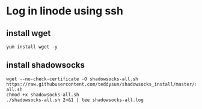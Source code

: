 # Log in linode using ssh
##  install wget
    yum install wget -y
## install shadowsocks
    wget --no-check-certificate -O shadowsocks-all.sh https://raw.githubusercontent.com/teddysun/shadowsocks_install/master/shadowsocks-all.sh
    chmod +x shadowsocks-all.sh
    ./shadowsocks-all.sh 2>&1 | tee shadowsocks-all.log
